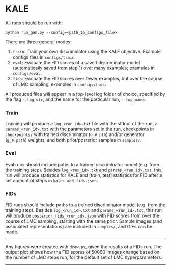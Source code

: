 # KALE


All runs should be run with:

`python run_gan.py --config=<path_to_configs_file>`


There are three general modes:

1. `train`: Train your own discriminator using the KALE objective. Example configs files in `configs/train`.
2. `eval`: Evaluate the FID scores of a saved discriminator model (automatically saved from step 1) over many examples; examples in `configs/eval`.
3. `fids`: Evaluate the FID scores over fewer examples, but over the course of LMC sampling; examples in `configs/fids`.


All produced files will appear in a top-level log folder of choice, specified by the flag `--log_dir`, and the name for the particular run, `--log_name`.


### Train

Training will produce a `log_<run_id>.txt` file with the stdout of the run, a `params_<run_id>.txt` with the parameters set in the run, checkpoints in `checkpoints/` with trained discriminator (`d_#.pth`) and/or generator (`g_#.path`) weights, and both prior/posterior samples in `samples/`.

### Eval

Eval runs should include paths to a trained discriminator model (e.g. from the training step). Besides `log_<run_id>.txt` and `params_<run_id>.txt`, this run will produce statistics for KALE and [train, test] statistics for FID after a set amount of steps in `kales_and_fids.json`.


### FIDs

FID runs should include paths to a trained discriminator model (e.g. from the training step). Besides `log_<run_id>.txt` and `params_<run_id>.txt`, this run will produce `posterior_fids_<run_id>.json` with FID scores from over the course of LMC sampling, starting with the same prior. Sample images (and associated representations) are included in `samples/`, and GIFs can be made.

---

Any figures were created with `draw.py`, given the results of a FIDs run. The output plot shows how the FID scores of 50000 images change based on the number of LMC steps run, for the default set of LMC hyperparameters.

---

